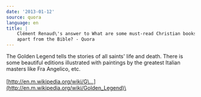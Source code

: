 ```yaml
---
date: '2013-01-12'
source: quora
language: en
title: |
    Clément Renaud\'s answer to What are some must-read Christian books,
    apart from the Bible? - Quora
---
```


The Golden Legend tells the stories of all saints\' life and death.
There is some beautiful editions illustrated with paintings by the
greatest Italian masters like Fra Angelico, etc.\
\
[http://en.m.wikipedia.org/wiki/G\...](http://en.m.wikipedia.org/wiki/Golden_Legend)\
